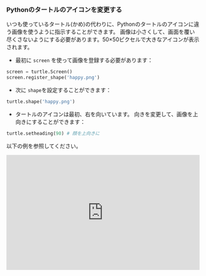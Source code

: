 ### Pythonのタートルのアイコンを変更する

いつも使っているタートル(かめ)の代わりに、Pythonのタートルのアイコンに違う画像を使うように指示することができます。 画像は小さくして、画面を覆い尽くさないようにする必要があります。50×50ピクセルで大きなアイコンが表示されます。

+ 最初に `screen` を使って画像を登録する必要があります：

```python
screen = turtle.Screen()
screen.register_shape('happy.png') 
```

+ 次に `shape`を設定することができます：

```python
turtle.shape('happy.png')
```

+ タートルのアイコンは最初、右を向いています。 向きを変更して、画像を上向きにすることができます：

```python
turtle.setheading(90) # 顔を上向きに
```

以下の例を参照してください。 
<iframe src="https://trinket.io/embed/python/6a36ff88db?start=result" width="100%" height="300" frameborder="0" marginwidth="0" marginheight="0" allowfullscreen mark="crwd-mark"></iframe>